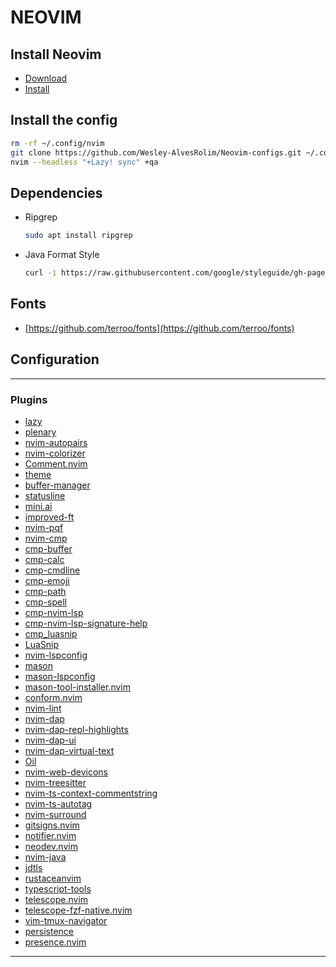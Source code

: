 # NEOVIM

## Install Neovim

- [Download](https://github.com/neovim/neovim/releases/tag/stable)
- [Install](https://github.com/neovim/neovim/wiki/Installing-Neovim#install-from-source)

## Install the config

```sh
rm -rf ~/.config/nvim
git clone https://github.com/Wesley-AlvesRolim/Neovim-configs.git ~/.config/nvim
nvim --headless "+Lazy! sync" +qa
```

## Dependencies

- Ripgrep

  ```sh
  sudo apt install ripgrep
  ```

- Java Format Style

  ```sh
  curl -i https://raw.githubusercontent.com/google/styleguide/gh-pages/intellij-java-google-style.xml -o ~/.local/share/nvim/intellij-java-google-style.xml
  ```

## Fonts

- [https://github.com/terroo/fonts](https://github.com/terroo/fonts)

## Configuration

---

### Plugins

- [lazy](https://github.com/folke/lazy.nvim.git)
- [plenary](https://github.com/nvim-lua/plenary.nvim)
- [nvim-autopairs](https://github.com/windwp/nvim-autopairs)
- [nvim-colorizer](https://github.com/NvChad/nvim-colorizer.lua)
- [Comment.nvim](https://github.com/numToStr/Comment.nvim)
- [theme](https://github.com/sam4llis/nvim-tundra)
- [buffer-manager](https://github.com/j-morano/buffer_manager.nvim)
- [statusline](https://github.com/echasnovski/mini.statusline)
- [mini.ai](https://github.com/echasnovski/mini.ai)
- [improved-ft](https://github.com/backdround/improved-ft.nvim)
- [nvim-pqf](https://github.com/yorickpeterse/nvim-pqf)
- [nvim-cmp](https://github.com/hrsh7th/nvim-cmp)
- [cmp-buffer](https://github.com/hrsh7th/cmp-buffer)
- [cmp-calc](https://github.com/hrsh7th/cmp-calc)
- [cmp-cmdline](https://github.com/hrsh7th/cmp-cmdline)
- [cmp-emoji](https://github.com/hrsh7th/cmp-emoji)
- [cmp-path](https://github.com/hrsh7th/cmp-path)
- [cmp-spell](https://github.com/f3fora/cmp-spell)
- [cmp-nvim-lsp](https://github.com/hrsh7th/cmp-nvim-lsp)
- [cmp-nvim-lsp-signature-help](https://github.com/hrsh7th/cmp-nvim-lsp-signature-help)
- [cmp_luasnip](https://github.com/saadparwaiz1/cmp_luasnip)
- [LuaSnip](https://github.com/L3MON4D3/LuaSnip)
- [nvim-lspconfig](https://github.com/neovim/nvim-lspconfig)
- [mason](https://github.com/williamboman/mason.nvim)
- [mason-lspconfig](https://github.com/williamboman/mason-lspconfig.nvim)
- [mason-tool-installer.nvim](https://github.com/WhoIsSethDaniel/mason-tool-installer.nvim)
- [conform.nvim](https://github.com/stevearc/conform.nvim)
- [nvim-lint](https://github.com/mfussenegger/nvim-lint)
- [nvim-dap](https://github.com/mfussenegger/nvim-dap)
- [nvim-dap-repl-highlights](https://github.com/LiadOz/nvim-dap-repl-highlights)
- [nvim-dap-ui](https://github.com/rcarriga/nvim-dap-ui)
- [nvim-dap-virtual-text](https://github.com/theHamsta/nvim-dap-virtual-text)
- [Oil](https://github.com/stevearc/oil.nvim)
- [nvim-web-devicons](https://github.com/kyazdani42/nvim-web-devicons)
- [nvim-treesitter](https://github.com/nvim-treesitter/nvim-treesitter)
- [nvim-ts-context-commentstring](https://github.com/JoosepAlviste/nvim-ts-context-commentstring)
- [nvim-ts-autotag](https://github.com/windwp/nvim-ts-autotag)
- [nvim-surround](https://github.com/kylechui/nvim-surround)
- [gitsigns.nvim](https://github.com/lewis6991/gitsigns.nvim)
- [notifier.nvim](https://github.com/vigoux/notifier.nvim)
- [neodev.nvim](https://github.com/folke/neodev.nvim)
- [nvim-java](https://github.com/nvim-java/nvim-java)
- [jdtls](https://github.com/mfussenegger/nvim-jdtls)
- [rustaceanvim](https://github.com/mrcjkb/rustaceanvim)
- [typescript-tools](https://github.com/pmizio/typescript-tools.nvim)
- [telescope.nvim](https://github.com/nvim-telescope/telescope.nvim)
- [telescope-fzf-native.nvim](https://github.com/nvim-telescope/telescope-fzf-native.nvim)
- [vim-tmux-navigator](https://github.com/christoomey/vim-tmux-navigator)
- [persistence](https://github.com/folke/persistence.nvim)
- [presence.nvim](https://github.com/andweeb/presence.nvim)

---
